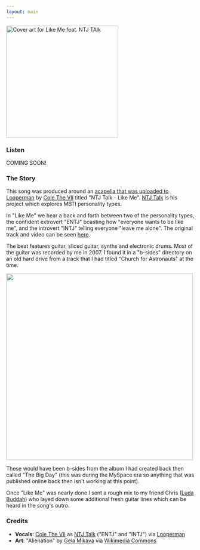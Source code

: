 ```yaml
---
layout: main
---
```


<div class="track__art">
<img src="{{site.url}}/images/like-me@600x600.jpg" alt="Cover art for Like Me feat. NTJ TAlk" width="300">
</div>
<div class="track__links">
	<h3>Listen</h3>
	<p>COMING SOON!</p>
	<!--
	<ul>
		<li><a href="TODO"><img src="{{site.url}}/images/spotify_logo_green.png" width="80"></a></li>
		<li><a href="TODO"><img src="{{site.url}}/images/soundcloud_logo_2.png" width="120"></a></li>
		<li><a href="TODO"><img src="{{site.url}}/images/apple_music_logo.svg" width="80"></a></li>
		<li><a href="TODO"><img src="{{site.url}}/images/youtube_logo.svg" width="100"></a></li>
	</ul>
	<p>...or just search in the streaming service of your choice...</p>
	-->
	<h3>The Story</h3>
	<p>
		This song was produced around an <a href="https://www.looperman.com/acapellas/detail/20422/ntj-talk-like-me-130bpm-rap-acapella">acapella that was uploaded to Looperman</a> by <a href="https://www.instagram.com/colethevii/?hl=en">Cole The VII</a> titled "NTJ Talk - Like Me". <a href="https://www.youtube.com/c/NTJTalk/featured">NTJ Talk</a> is his project which explores MBTI personality types.
	</p>
	<p>
		In "Like Me" we hear a back and forth between two of the personality types, the confident extrovert "ENTJ" boasting how "everyone wants to be like me", and the introvert "INTJ" telling everyone "leave me alone". The original track and video can be seen <a href="https://www.youtube.com/watch?v=51NsRP61bw4">here</a>.
	</p>
	<p>
		The beat features guitar, sliced guitar, synths and electronic drums. Most of the guitar was recorded by me in 2007. I found it in a "b-sides" directory on an old hard drive from a track that I had titled "Church for Astronauts" at the time.
	</p>
	<img src="{{site.url}}/images/like-me-source-samples.png" width="500" style="max-width: 100%">
	<p>
		These would have been b-sides from the album I had created back then called "The Big Day" (this was during the MySpace era so anything that was published online back then isn't working at this point).
	</p>
	<p>
		Once "Like Me" was nearly done I sent a rough mix to my friend Chris (<a href="https://www.instagram.com/ludabuddha_music/">Luda Buddah</a>) who layed down some additional fresh guitar lines which can be heard in the song's outro.
	</p>
	<h3>Credits</h3>
	<ul>
		<li><strong>Vocals</strong>: <a href="https://www.instagram.com/colethevii/">Cole The VII</a> as <a href="https://www.youtube.com/c/NTJTalk">NTJ Talk</a> ("ENTJ" and "INTJ") via <a href="https://www.looperman.com/acapellas/detail/20422/ntj-talk-like-me-130bpm-rap-acapella">Looperman</a></li>
		<li><strong>Art</strong>: "Alienation" by <a href="https://www.instagram.com/mikava.artist/">Gela Mikava</a> via <a href="https://commons.wikimedia.org/wiki/File:Alienation_abstarct_painting_by_Gela_Mikava.jpg">Wikimedia Commons</a></li>
	</ul>
</div>